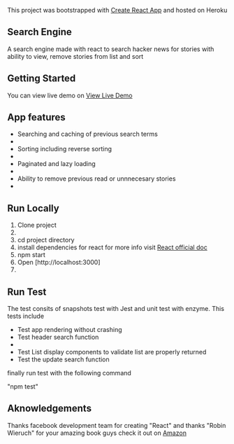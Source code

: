 This project was bootstrapped with [Create React App](https://github.com/facebook/create-react-app) and hosted on Heroku

## Search Engine

A search engine made with react to search hacker news for stories with ability to view, remove stories from list and sort

## Getting Started

You can view live demo on <a href="https://h-search-engine.herokuapp.com/"> View Live Demo</a>

## App features

<ul>
  <li> Searching and caching of previous search terms <li>
  <li> Sorting including reverse sorting <li>
  <li> Paginated and lazy loading <li>
  <li> Ability to remove previous read or unnnecesary stories <li>
</ul>

## Run Locally
<ol>
  <li> Clone project <li>
  <li> cd project directory </li>
  <li> install dependencies for react for more info visit <a href="https://github.com/facebook/create-react-app"> React official doc</a>
  <li> npm start </li>
  <li> Open [http://localhost:3000] <li>
</ol>

## Run Test 

The test consits of snapshots test with Jest and unit test with enzyme. This tests include
<ul>
  <li>Test app rendering without crashing </li>
  <li> Test header search function <li>
  <li> Test List display components to validate list are properly returned </li>
  <li> Test the update search function </li>
</ul>

finally run test with the following command

"npm test"

## Aknowledgements

Thanks facebook development team for creating "React" and thanks "Robin Wieruch" for your amazing book guys check it out on <a href="https://amzn.to/2JHlP42">Amazon</a>
